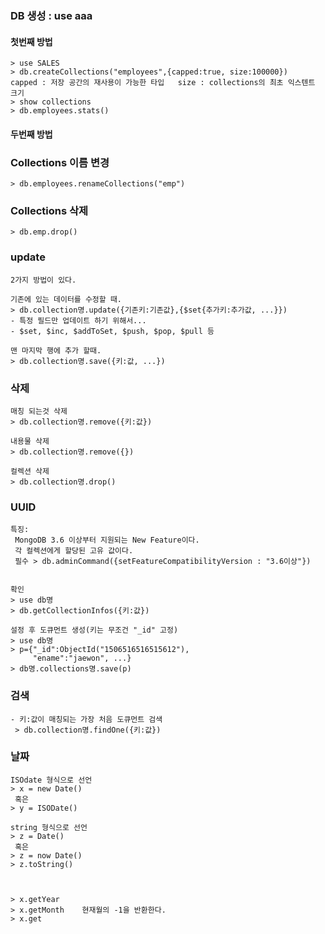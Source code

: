 ### DB 생성 : use aaa
#### 첫번째 방법
```MONGODB
> use SALES
> db.createCollections("employees",{capped:true, size:100000})     capped : 저장 공간의 재사용이 가능한 타입   size : collections의 최초 익스텐트 크기
> show collections
> db.employees.stats()
```
#### 두번째 방법




### Collections 이름 변경
```mongodb
> db.employees.renameCollections("emp")
```

### Collections 삭제
```mongodb
> db.emp.drop()
```

### update
```
2가지 방법이 있다.

기존에 있는 데이터를 수정할 때.
> db.collection명.update({기존키:기존값},{$set{추가키:추가값, ...}})
- 특정 필드만 업데이트 하기 위해서...
- $set, $inc, $addToSet, $push, $pop, $pull 등

맨 마지막 행에 추가 할때.
> db.collection명.save({키:값, ...})

```

### 삭제
```
매칭 되는것 삭제
> db.collection명.remove({키:값})

내용물 삭제
> db.collection명.remove({})

컬렉션 삭제
> db.collection명.drop()
```

### UUID
```
특징:
 MongoDB 3.6 이상부터 지원되는 New Feature이다.
 각 컬렉션에게 할당된 고유 값이다.
 필수 > db.adminCommand({setFeatureCompatibilityVersion : "3.6이상"})


확인
> use db명
> db.getCollectionInfos({키:값})

설정 후 도큐먼트 생성(키는 무조건 "_id" 고정)
> use db명
> p={"_id":ObjectId("1506516516515612"),
     "ename":"jaewon", ...}
> db명.collections명.save(p)
```


### 검색
```
- 키:값이 매칭되는 가장 처음 도큐먼트 검색
 > db.collection명.findOne({키:값})

```


### 날짜
```
ISOdate 형식으로 선언
> x = new Date()
 혹은
> y = ISODate()

string 형식으로 선언
> z = Date()
 혹은
> z = now Date()
> z.toString()



> x.getYear
> x.getMonth    현재월의 -1을 반환한다.
> x.get
```
